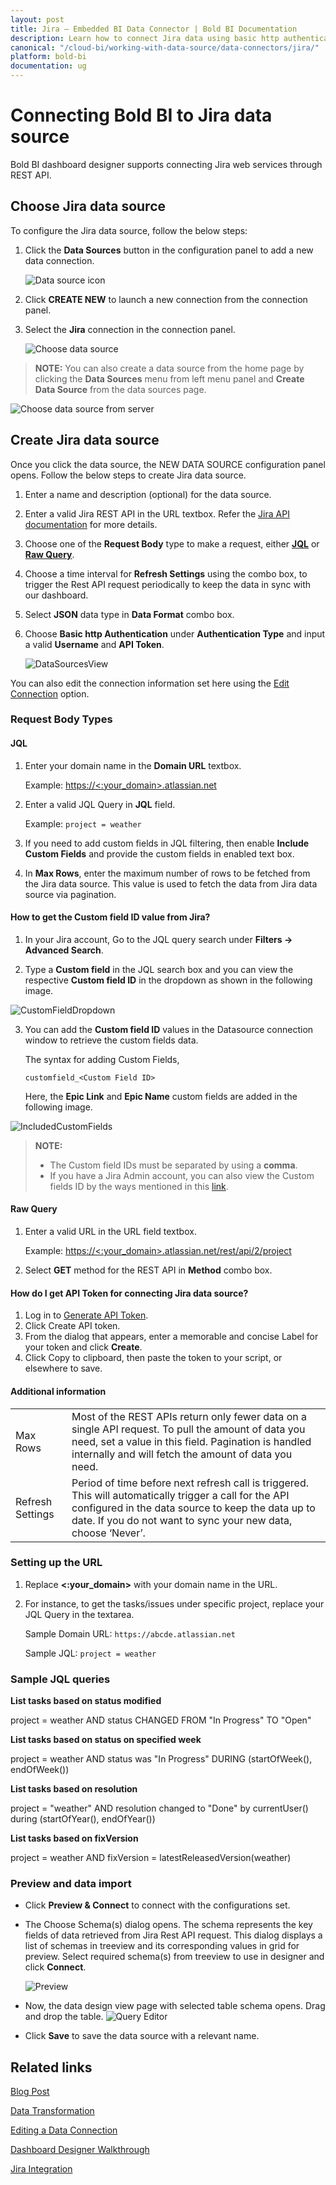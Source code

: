 ```yaml
---
layout: post
title: Jira – Embedded BI Data Connector | Bold BI Documentation
description: Learn how to connect Jira data using basic http authentication through REST API endpoint with Bold BI Embedded.
canonical: "/cloud-bi/working-with-data-source/data-connectors/jira/"
platform: bold-bi
documentation: ug
---
```


# Connecting Bold BI to Jira data source
Bold BI dashboard designer supports connecting Jira web services through REST API. 

## Choose Jira data source
To configure the Jira data source, follow the below steps:
1. Click the **Data Sources** button in the configuration panel to add a new data connection.

   ![Data source icon](/static/assets/embedded/working-with-datasource/data-connectors/images/common/DataSourcesIcon.png)

2. Click **CREATE NEW** to launch a new connection from the connection panel.
3. Select the **Jira** connection in the connection panel.

   ![Choose data source](/static/assets/embedded/working-with-datasource/data-connectors/images/Jira/ChooseDS.png)

> **NOTE:** You can also create a data source from the home page by clicking the **Data Sources** menu from left menu panel and **Create Data Source** from the data sources page.

   ![Choose data source from server](/static/assets/embedded/working-with-datasource/data-connectors/images/Jira/ChooseDS_Server.png)


## Create Jira data source
Once you click the data source, the NEW DATA SOURCE configuration panel opens. Follow the below steps to create Jira data source.
1. Enter a name and description (optional) for the data source.
2. Enter a valid Jira REST API in the URL textbox. Refer the [Jira API documentation](https://developer.atlassian.com/cloud/jira/software/rest/intro/) for more details.
3. Choose one of the **Request Body** type to make a request, either [**JQL**](/embedded-bi/working-with-data-source/data-connectors/jira/#jql) or [**Raw Query**](/embedded-bi/working-with-data-source/data-connectors/jira/#raw-query).
4. Choose a time interval for **Refresh Settings** using the combo box, to trigger the Rest API request periodically to keep the data in sync with our dashboard.  
5. Select **JSON** data type in **Data Format** combo box.
6. Choose **Basic http Authentication** under **Authentication Type** and input a valid **Username** and **API Token**.

    ![DataSourcesView](/static/assets/embedded/working-with-datasource/data-connectors/images/Jira/DataSourcesView.png)

You can also edit the connection information set here using the [Edit Connection](/embedded-bi/working-with-data-source/editing-a-data-connection/) option.

### Request Body Types

#### JQL
1. Enter your domain name in the **Domain URL** textbox.

   Example: [https://&lt;:your_domain&gt;.atlassian.net](https://%3c:your_domain%3e.atlassian.net)

2. Enter a valid JQL Query in **JQL** field.

   Example: `project = weather`

3. If you need to add custom fields in JQL filtering, then enable **Include Custom Fields** and provide the custom fields in enabled text box.
4. In **Max Rows**, enter the maximum number of rows to be fetched from the Jira data source. This value is used to fetch the data from Jira data source via pagination.

#### How to get the Custom field ID value from Jira?
1.	In your Jira account, Go to the JQL query search under **Filters -> Advanced Search**.

2.	Type a **Custom field** in the JQL search box and you can view the respective **Custom field ID** in the dropdown as shown in the following image.

   ![CustomFieldDropdown](/static/assets/embedded/working-with-datasource/data-connectors/images/common/CustomFieldDropdown.png)
 
3.	You can add the **Custom field ID** values in the Datasource connection window to retrieve the custom fields data. 

    The syntax for adding Custom Fields,

	  `customfield_<Custom Field ID>`

    Here, the **Epic Link** and **Epic Name** custom fields are added in the following image.

   ![IncludedCustomFields](/static/assets/embedded/working-with-datasource/data-connectors/images/common/IncludedCustomFields.png)

> **NOTE:** 
> * The Custom field IDs must be separated by using a **comma**.
> * If you have a Jira Admin account, you can also view the Custom fields ID by the ways mentioned in this [link](https://confluence.atlassian.com/jirakb/how-to-find-id-for-custom-field-s-744522503.html). 

#### Raw Query 
1. Enter a valid URL in the URL field textbox.

   Example: [https://&lt;:your_domain&gt;.atlassian.net/rest/api/2/project](https://%3c:your_domain%3e.atlassian.net/rest/api/2/project)

2. Select **GET** method for the REST API in **Method** combo box.

#### How do I get API Token for connecting Jira data source?
1. Log in to [Generate API Token](https://id.atlassian.com/manage/api-tokens).
2. Click Create API token.
3. From the dialog that appears, enter a memorable and concise Label for your token and click **Create**.
4. Click Copy to clipboard, then paste the token to your script, or elsewhere to save.

#### Additional information
<table width="600">
<tr>
<td>
Max Rows
</td>
<td>
Most of the REST APIs return only fewer data on a single API request. To pull the amount of data you need, set a value in this field.  
Pagination is handled internally and will fetch the amount of data you need.
</td>
</tr>
<tr>
<td>
Refresh Settings
</td>
<td>
Period of time before next refresh call is triggered. This will automatically trigger a call for the API configured in the data source to keep the data up to date. If you do not want to sync your new data, choose ‘Never’.
</td>
</tr>
</table>

### Setting up the URL

1. Replace **&lt;:your_domain&gt;** with your domain name in the URL.
2. For instance, to get the tasks/issues under specific project, replace your JQL Query in the textarea.

      Sample Domain URL: `https://abcde.atlassian.net`

      Sample JQL: `project = weather`

### Sample JQL queries

**List tasks based on status modified**

project = weather AND status CHANGED FROM "In Progress" TO "Open"

**List tasks based on status on specified week**

project = weather AND status was "In Progress" DURING (startOfWeek(), endOfWeek())

**List tasks based on resolution**

project = "weather" AND resolution changed to "Done" by currentUser() during (startOfYear(), endOfYear())

**List tasks based on fixVersion**

project = weather AND fixVersion = latestReleasedVersion(weather)

### Preview and data import
* Click **Preview & Connect** to connect with the configurations set.
* The Choose Schema(s) dialog opens. The schema represents the key fields of data retrieved from Jira Rest API request. This dialog displays a list of schemas in treeview and its corresponding values in grid for preview. Select required schema(s) from treeview to use in designer and click **Connect**.

   ![Preview](/static/assets/embedded/working-with-datasource/data-connectors/images/common/Preview.png)

* Now, the data design view page with selected table schema opens. Drag and drop the table.
   ![Query Editor](/static/assets/embedded/working-with-datasource/data-connectors/images/common/QueryEditor.png)

* Click **Save** to save the data source with a relevant name.

## Related links
[Blog Post](https://www.boldbi.com/blog/jira-dashboard-example-with-bold-bi)

[Data Transformation](/embedded-bi/working-with-data-source/transforming-data/joining-table/)

[Editing a Data Connection](/embedded-bi/working-with-data-source/editing-a-data-connection/)   

[Dashboard Designer Walkthrough](/embedded-bi/getting-started/quick-start/)

[Jira Integration](https://www.boldbi.com/integrations/jira?utm_source=syncfusion&utm_medium=documentation&utm_campaign=boldbijiraintegration)

